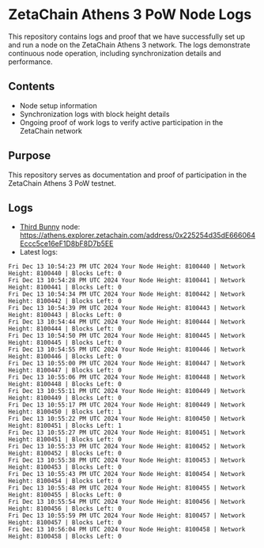 # ZetaChain Athens 3 PoW Node Logs
This repository contains logs and proof that we have successfully set up and run a node on the ZetaChain Athens 3 network. The logs demonstrate continuous node operation, including synchronization details and performance.

## Contents
- Node setup information
- Synchronization logs with block height details
- Ongoing proof of work logs to verify active participation in the ZetaChain network

## Purpose
This repository serves as documentation and proof of participation in the ZetaChain Athens 3 PoW testnet.

## Logs

- [Third Bunny](https://thirdbunny.xyz/) node: https://athens.explorer.zetachain.com/address/0x225254d35dE666064Eccc5ce16eF1D8bF8D7b5EE
- Latest logs:
```
Fri Dec 13 10:54:23 PM UTC 2024 Your Node Height: 8100440 | Network Height: 8100440 | Blocks Left: 0
Fri Dec 13 10:54:28 PM UTC 2024 Your Node Height: 8100441 | Network Height: 8100441 | Blocks Left: 0
Fri Dec 13 10:54:34 PM UTC 2024 Your Node Height: 8100442 | Network Height: 8100442 | Blocks Left: 0
Fri Dec 13 10:54:39 PM UTC 2024 Your Node Height: 8100443 | Network Height: 8100443 | Blocks Left: 0
Fri Dec 13 10:54:44 PM UTC 2024 Your Node Height: 8100444 | Network Height: 8100444 | Blocks Left: 0
Fri Dec 13 10:54:50 PM UTC 2024 Your Node Height: 8100445 | Network Height: 8100445 | Blocks Left: 0
Fri Dec 13 10:54:55 PM UTC 2024 Your Node Height: 8100446 | Network Height: 8100446 | Blocks Left: 0
Fri Dec 13 10:55:00 PM UTC 2024 Your Node Height: 8100447 | Network Height: 8100447 | Blocks Left: 0
Fri Dec 13 10:55:06 PM UTC 2024 Your Node Height: 8100448 | Network Height: 8100448 | Blocks Left: 0
Fri Dec 13 10:55:11 PM UTC 2024 Your Node Height: 8100449 | Network Height: 8100449 | Blocks Left: 0
Fri Dec 13 10:55:17 PM UTC 2024 Your Node Height: 8100449 | Network Height: 8100450 | Blocks Left: 1
Fri Dec 13 10:55:22 PM UTC 2024 Your Node Height: 8100450 | Network Height: 8100451 | Blocks Left: 1
Fri Dec 13 10:55:27 PM UTC 2024 Your Node Height: 8100451 | Network Height: 8100451 | Blocks Left: 0
Fri Dec 13 10:55:33 PM UTC 2024 Your Node Height: 8100452 | Network Height: 8100452 | Blocks Left: 0
Fri Dec 13 10:55:38 PM UTC 2024 Your Node Height: 8100453 | Network Height: 8100453 | Blocks Left: 0
Fri Dec 13 10:55:43 PM UTC 2024 Your Node Height: 8100454 | Network Height: 8100454 | Blocks Left: 0
Fri Dec 13 10:55:48 PM UTC 2024 Your Node Height: 8100455 | Network Height: 8100455 | Blocks Left: 0
Fri Dec 13 10:55:54 PM UTC 2024 Your Node Height: 8100456 | Network Height: 8100456 | Blocks Left: 0
Fri Dec 13 10:55:59 PM UTC 2024 Your Node Height: 8100457 | Network Height: 8100457 | Blocks Left: 0
Fri Dec 13 10:56:04 PM UTC 2024 Your Node Height: 8100458 | Network Height: 8100458 | Blocks Left: 0
```
